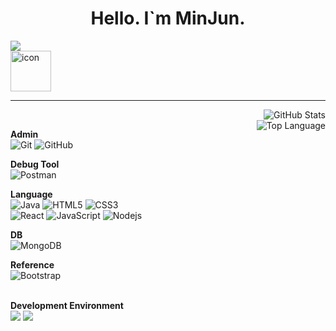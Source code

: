 <h1 align="center">Hello. I`m MinJun.</h1>
<img src="https://capsule-render.vercel.app/api?type=waving&color=BDBDC8&height=150&section=header&text=Welcome!" />  
<div style="display: flex; align-items: flex-start;"><img src="https://techstack-generator.vercel.app/github-icon.svg" alt="icon" width="65" height="65" /></div>  
<hr>

<img alt = "GitHub Stats" src="https://github-readme-stats.vercel.app/api?username=kang-minjune&show_icons=true&hide=issues&icon_color=000000&hide_border=true&title_color=5391FE&text_color=555"  align="right" >
<br>
<img alt="Top Language" src="https://github-readme-stats.vercel.app/api/top-langs/?username=kang-minjune&hide=html,&hide_border=true&title_color=5391FE&text_color=555" align="right" />
  
<b>Admin</b><br>
![Git](https://img.shields.io/badge/-Git-black?style=flat-square&logo=git)
![GitHub](https://img.shields.io/badge/-GitHub-181717?style=flat-square&logo=github)<br>

<b>Debug Tool</b><br>
![Postman](https://img.shields.io/badge/Postman-black?style=flat-square&logo=postman)

<b>Language</b><br>
![Java](https://img.shields.io/badge/-java-E34A86?style=flat-square&logo=java)
![HTML5](https://img.shields.io/badge/-HTML5-E34F26?style=flat-square&logo=html5&logoColor=white)
![CSS3](https://img.shields.io/badge/-CSS3-1572B6?style=flat-square&logo=css3)<br>
![React](https://img.shields.io/badge/-React-black?style=flat-square&logo=react)
![JavaScript](https://img.shields.io/badge/-JavaScript-black?style=flat-square&logo=javascript)
![Nodejs](https://img.shields.io/badge/-Nodejs-black?style=flat-square&logo=Node.js)<br>

<b>DB</b><br>
![MongoDB](https://img.shields.io/badge/-MongoDB-black?style=flat-square&logo=mongodb)

<b>Reference</b><br>
![Bootstrap](https://img.shields.io/badge/-Bootstrap-563D7C?style=flat-square&logo=bootstrap)

<br>
<b>Development Environment</b>
<div display="flex">
  <img src="https://img.shields.io/badge/VS Code-555555?style=flat-square&logo=visual-studio-code&logoColor=007ACC">
  <img src="https://img.shields.io/badge/Terminal-555555.svg?&style=flat-square&logo=powershell&logoColor=white">
</div>

<br>



<!--
**kang-minjune/kang-minjune** is a ✨ _special_ ✨ repository because its `README.md` (this file) appears on your GitHub profile.

Here are some ideas to get you started:

- 🔭 I’m currently working on ...
- 🌱 I’m currently learning ...
- 👯 I’m looking to collaborate on ...
- 🤔 I’m looking for help with ...
- 💬 Ask me about ...
- 📫 How to reach me: ...
- 😄 Pronouns: ...
- ⚡ Fun fact: ...
-->
